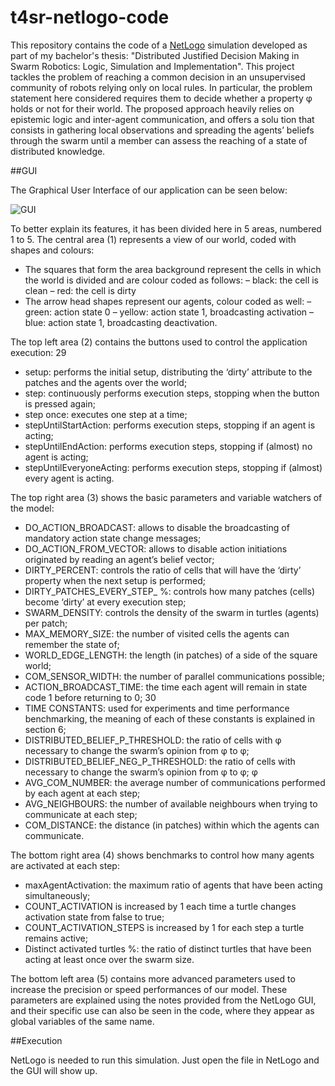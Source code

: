# t4sr-netlogo-code

This repository contains the code of a [NetLogo](https://ccl.northwestern.edu/netlogo/) simulation developed as part of my bachelor's thesis: "Distributed Justified Decision Making in Swarm Robotics: Logic, Simulation and Implementation". This project tackles the problem of reaching a common decision in an unsupervised community of robots relying only on local rules. In particular, the problem statement here considered requires them to decide whether a property φ holds or not for their world. The proposed approach heavily relies on epistemic logic and inter-agent communication, and offers a solu tion that consists in gathering local observations and spreading the agents’ beliefs through the swarm until a member can assess the reaching of a state of distributed knowledge.

##GUI

The Graphical User Interface of our application can be seen below:

![GUI](https://i.imgur.com/cwfj2HO.png)

To better explain its features, it has been divided here in 5 areas, numbered 1 to 5. The central area (1) represents a view of our world, coded with shapes and colours: 

 * The squares that form the area background represent the cells in which the world is divided and are colour coded as follows:
 	– black: the cell is clean
 	– red: the cell is dirty 
 * The arrow head shapes represent our agents, colour coded as well: 
	– green: action state 0 
	– yellow: action state 1, broadcasting activation 
	– blue: action state 1, broadcasting deactivation.

 The top left area (2) contains the buttons used to control the application execution: 29

 * setup: performs the initial setup, distributing the ‘dirty’ attribute to the patches and the agents over the world; 
 * step: continuously performs execution steps, stopping when the button is pressed again; 
 * step once: executes one step at a time; 
 * stepUntilStartAction: performs execution steps, stopping if an agent is acting; 
 * stepUntilEndAction: performs execution steps, stopping if (almost) no agent is acting; 
 * stepUntilEveryoneActing: performs execution steps, stopping if (almost) every agent is acting. 

 The top right area (3) shows the basic parameters and variable watchers of the model: 

 * DO_ACTION_BROADCAST: allows to disable the broadcasting of mandatory action state change messages; 
 * DO_ACTION_FROM_VECTOR: allows to disable action initiations originated by reading an agent’s belief vector; 
 * DIRTY_PERCENT: controls the ratio of cells that will have the ‘dirty’ property when the next setup is performed; 
 * DIRTY_PATCHES_EVERY_STEP_ %: controls how many patches (cells) become ‘dirty’ at every execution step; 
 * SWARM_DENSITY: controls the density of the swarm in turtles (agents) per patch; 
 * MAX_MEMORY_SIZE: the number of visited cells the agents can remember the state of; 
 * WORLD_EDGE_LENGTH: the length (in patches) of a side of the square world; 
 * COM_SENSOR_WIDTH: the number of parallel communications possible; 
 * ACTION_BROADCAST_TIME: the time each agent will remain in state code 1 before returning to 0; 30
 * TIME CONSTANTS: used for experiments and time performance benchmarking, the meaning of each of these constants is explained in section 6; 
 * DISTRIBUTED_BELIEF_P_THRESHOLD: the ratio of cells with φ necessary to change the swarm’s opinion from φ to φ; 
 * DISTRIBUTED_BELIEF_NEG_P_THRESHOLD: the ratio of cells with necessary to change the swarm’s opinion from φ to φ; φ 
 * AVG_COM_NUMBER: the average number of communications performed by each agent at each step; 
 * AVG_NEIGHBOURS: the number of available neighbours when trying to communicate at each step; 
 * COM_DISTANCE: the distance (in patches) within which the agents can communicate. 

 The bottom right area (4) shows benchmarks to control how many agents are activated at each step: 
 
 * maxAgentActivation: the maximum ratio of agents that have been acting simultaneously; 
 * COUNT_ACTIVATION is increased by 1 each time a turtle changes activation state from false to true; 
 * COUNT_ACTIVATION_STEPS is increased by 1 for each step a turtle remains active; 
 * Distinct activated turtles %: the ratio of distinct turtles that have been acting at least once over the swarm size.

 The bottom left area (5) contains more advanced parameters used to increase the precision or speed performances of our model. These parameters are explained using the notes provided from the NetLogo GUI, and their specific use can also be seen in the code, where they appear as global variables of the same name.
 
 ##Execution
 
 NetLogo is needed to run this simulation. Just open the file in NetLogo and the GUI will show up.

